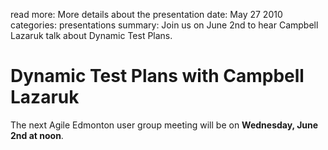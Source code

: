 read more: More details about the presentation
date: May 27 2010
categories: presentations
summary: Join us on June 2nd to hear Campbell Lazaruk talk about Dynamic Test Plans.

# Dynamic Test Plans with Campbell Lazaruk

The next Agile Edmonton user group meeting will be on **Wednesday, June 2nd at noon**.
